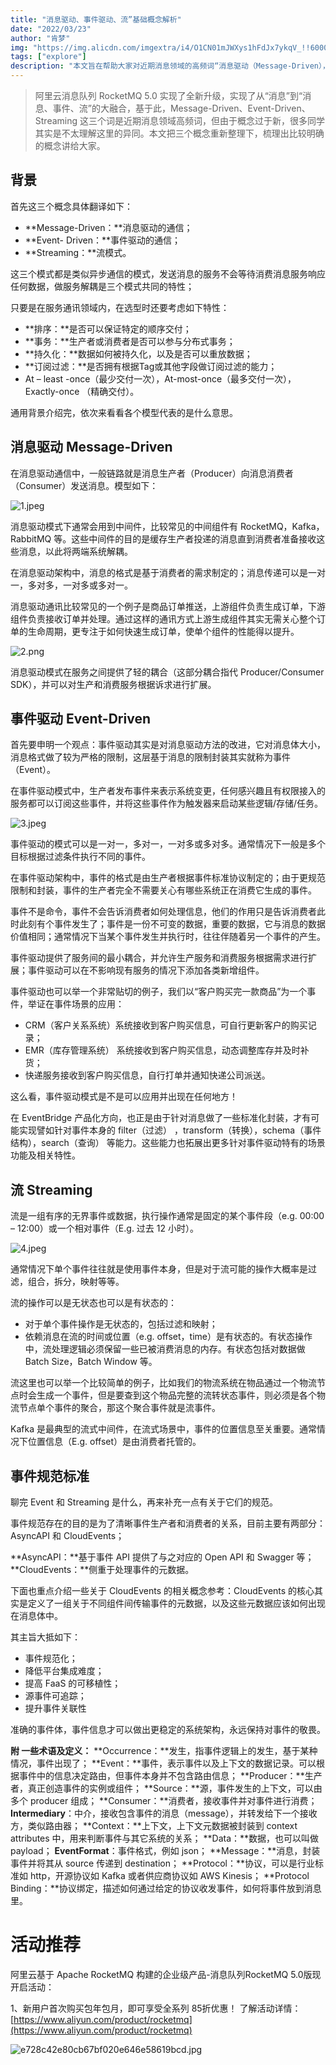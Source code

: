 ```yaml
---
title: "消息驱动、事件驱动、流”基础概念解析"
date: "2022/03/23"
author: "肯梦"
img: "https://img.alicdn.com/imgextra/i4/O1CN01mJWXys1hFdJx7ykqV_!!6000000004248-0-tps-685-383.jpg"
tags: ["explore"]
description: "本文旨在帮助大家对近期消息领域的高频词“消息驱动（Message-Driven），事件驱动（Event-Driven）和流（Streaming）”有更清晰的了解和认知，其中事件驱动 EDA 作为 Gartner 预测的十大技术趋势之一， EventBridge 作为下一代消息中间件，也是目前的重点方向之一。"
---
```

> 阿里云消息队列 RocketMQ 5.0 实现了全新升级，实现了从“消息”到“消息、事件、流”的大融合，基于此，Message-Driven、Event-Driven、Streaming 这三个词是近期消息领域高频词，但由于概念过于新，很多同学其实是不太理解这里的异同。本文把三个概念重新整理下，梳理出比较明确的概念讲给大家。


## 背景

首先这三个概念具体翻译如下：

- **Message-Driven：**消息驱动的通信；
- **Event- Driven：**事件驱动的通信；
- **Streaming：**流模式。

这三个模式都是类似异步通信的模式，发送消息的服务不会等待消费消息服务响应任何数据，做服务解耦是三个模式共同的特性；

只要是在服务通讯领域内，在选型时还要考虑如下特性：

- **排序：**是否可以保证特定的顺序交付；
- **事务：**生产者或消费者是否可以参与分布式事务；
- **持久化：**数据如何被持久化，以及是否可以重放数据；
- **订阅过滤：**是否拥有根据Tag或其他字段做订阅过滤的能力；
- At – least -once（最少交付一次），At-most-once（最多交付一次），Exactly-once （精确交付）。

通用背景介绍完，依次来看看各个模型代表的是什么意思。

## 消息驱动 Message-Driven

在消息驱动通信中，一般链路就是消息生产者（Producer）向消息消费者（Consumer）发送消息。模型如下：

![1.jpeg](https://img.alicdn.com/imgextra/i1/O1CN01W982Kv1K9SxztM559_!!6000000001121-0-tps-1080-335.jpg)
<!-- ![image.gif](https://intranetproxy.alipay.com/skylark/lark/0/2023/gif/59356401/1680491163215-69b9ffa4-c9b6-45a7-b800-645a8cee16f8.gif#clientId=ue9ed203b-b87a-4&height=1&id=P5ODO&name=image.gif&originHeight=1&originWidth=1&originalType=binary&ratio=1&rotation=0&showTitle=false&status=done&style=none&taskId=ue8c53ffc-8f5a-4cea-94bd-790b8d9c1b4&title=&width=1) -->
消息驱动模式下通常会用到中间件，比较常见的中间组件有 RocketMQ，Kafka，RabbitMQ 等。这些中间件的目的是缓存生产者投递的消息直到消费者准备接收这些消息，以此将两端系统解耦。

在消息驱动架构中，消息的格式是基于消费者的需求制定的；消息传递可以是一对一，多对多，一对多或多对一。

消息驱动通讯比较常见的一个例子是商品订单推送，上游组件负责生成订单，下游组件负责接收订单并处理。通过这样的通讯方式上游生成组件其实无需关心整个订单的生命周期，更专注于如何快速生成订单，使单个组件的性能得以提升。
<!-- ![image.gif](https://intranetproxy.alipay.com/skylark/lark/0/2023/gif/59356401/1680491183334-049d5e71-f76e-4125-b00d-27d8928fc0db.gif#clientId=ue9ed203b-b87a-4&height=1&id=ctSVF&name=image.gif&originHeight=1&originWidth=1&originalType=binary&ratio=1&rotation=0&showTitle=false&status=done&style=none&taskId=ud2538761-aa30-49f2-8425-99a946c2b52&title=&width=1) -->
![2.png](https://img.alicdn.com/imgextra/i1/O1CN01GaqDfL27j6xoi4dr3_!!6000000007832-2-tps-1080-486.png)

消息驱动模式在服务之间提供了轻的耦合（这部分耦合指代 Producer/Consumer SDK），并可以对生产和消费服务根据诉求进行扩展。

## 事件驱动 Event-Driven

首先要申明一个观点：事件驱动其实是对消息驱动方法的改进，它对消息体大小，消息格式做了较为严格的限制，这层基于消息的限制封装其实就称为事件（Event）。

在事件驱动模式中，生产者发布事件来表示系统变更，任何感兴趣且有权限接入的服务都可以订阅这些事件，并将这些事件作为触发器来启动某些逻辑/存储/任务。

![3.jpeg](https://img.alicdn.com/imgextra/i1/O1CN01pSHUcY1ytLGbwZUte_!!6000000006636-0-tps-1080-331.jpg)

事件驱动的模式可以是一对一，多对一，一对多或多对多。通常情况下一般是多个目标根据过滤条件执行不同的事件。

在事件驱动架构中，事件的格式是由生产者根据事件标准协议制定的；由于更规范限制和封装，事件的生产者完全不需要关心有哪些系统正在消费它生成的事件。

事件不是命令，事件不会告诉消费者如何处理信息，他们的作用只是告诉消费者此时此刻有个事件发生了；事件是一份不可变的数据，重要的数据，它与消息的数据价值相同；通常情况下当某个事件发生并执行时，往往伴随着另一个事件的产生。

事件驱动提供了服务间的最小耦合，并允许生产服务和消费服务根据需求进行扩展；事件驱动可以在不影响现有服务的情况下添加各类新增组件。

事件驱动也可以举一个非常贴切的例子，我们以“客户购买完一款商品”为一个事件，举证在事件场景的应用：

- CRM（客户关系系统）系统接收到客户购买信息，可自行更新客户的购买记录；
- EMR（库存管理系统） 系统接收到客户购买信息，动态调整库存并及时补货；
- 快递服务接收到客户购买信息，自行打单并通知快递公司派送。

这么看，事件驱动模式是不是可以应用并出现在任何地方！

在 EventBridge 产品化方向，也正是由于针对消息做了一些标准化封装，才有可能实现譬如针对事件本身的 filter（过滤） ，transform（转换），schema（事件结构），search（查询） 等能力。这些能力也拓展出更多针对事件驱动特有的场景功能及相关特性。

## 流 Streaming

流是一组有序的无界事件或数据，执行操作通常是固定的某个事件段（e.g. 00:00 – 12:00）或一个相对事件（E.g. 过去 12 小时）。

![4.jpeg](https://img.alicdn.com/imgextra/i4/O1CN01GkQvtp1OHUMne6DaG_!!6000000001680-0-tps-1080-289.jpg)

通常情况下单个事件往往就是使用事件本身，但是对于流可能的操作大概率是过滤，组合，拆分，映射等等。

流的操作可以是无状态也可以是有状态的：

- 对于单个事件操作是无状态的，包括过滤和映射；
- 依赖消息在流的时间或位置（e.g. offset，time）是有状态的。有状态操作中，流处理逻辑必须保留一些已被消费消息的内存。有状态包括对数据做 Batch Size，Batch Window 等。

流这里也可以举一个比较简单的例子，比如我们的物流系统在物品通过一个物流节点时会生成一个事件，但是要查到这个物品完整的流转状态事件，则必须是各个物流节点单个事件的聚合，那这个聚合事件就是流事件。

Kafka 是最典型的流式中间件，在流式场景中，事件的位置信息至关重要。通常情况下位置信息（E.g. offset）是由消费者托管的。

## 事件规范标准

聊完 Event 和 Streaming 是什么，再来补充一点有关于它们的规范。

事件规范存在的目的是为了清晰事件生产者和消费者的关系，目前主要有两部分：AsyncAPI 和 CloudEvents；

**AsyncAPI：**基于事件 API 提供了与之对应的 Open API 和 Swagger 等；**CloudEvents：**侧重于处理事件的元数据。

下面也重点介绍一些关于 CloudEvents 的相关概念参考：CloudEvents 的核心其实是定义了一组关于不同组件间传输事件的元数据，以及这些元数据应该如何出现在消息体中。

其主旨大抵如下：

- 事件规范化；
- 降低平台集成难度；
- 提高 FaaS 的可移植性；
- 源事件可追踪；
- 提升事件关联性

准确的事件体，事件信息才可以做出更稳定的系统架构，永远保持对事件的敬畏。

**附 一些术语及定义：**
**Occurrence：**发生，指事件逻辑上的发生，基于某种情况，事件出现了；
**Event：**事件，表示事件以及上下文的数据记录。可以根据事件中的信息决定路由，但事件本身并不包含路由信息；
**Producer：**生产者，真正创造事件的实例或组件；
**Source：**源，事件发生的上下文，可以由多个 producer 组成；
**Consumer：**消费者，接收事件并对事件进行消费；
**Intermediary**：中介，接收包含事件的消息（message），并转发给下一个接收方，类似路由器；
**Context：**上下文，上下文元数据被封装到 context attributes 中，用来判断事件与其它系统的关系；
**Data：**数据，也可以叫做 payload；
**EventFormat**：事件格式，例如 json；
**Message：**消息，封装事件并将其从 source 传递到 destination；
**Protocol：**协议，可以是行业标准如 http，开源协议如 Kafka 或者供应商协议如 AWS Kinesis；
**Protocol Binding：**协议绑定，描述如何通过给定的协议收发事件，如何将事件放到消息里。

# 活动推荐

阿里云基于 Apache RocketMQ 构建的企业级产品-消息队列RocketMQ 5.0版现开启活动：

1、新用户首次购买包年包月，即可享受全系列 85折优惠！ 了解活动详情：[https://www.aliyun.com/product/rocketmq](https://www.aliyun.com/product/rocketmq)

![e728c42e80cb67bf020e646e58619bcd.jpg](https://img.alicdn.com/imgextra/i4/O1CN01Xi1rcu1DM6aIC7ypz_!!6000000000201-0-tps-1920-675.jpg)
